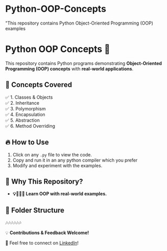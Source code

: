 # Python-OOP-Concepts
"This repository contains Python Object-Oriented Programming (OOP) examples

# Python OOP Concepts 🚀

This repository contains Python programs demonstrating **Object-Oriented Programming (OOP) concepts** with **real-world applications**.

## 📌 Concepts Covered
✅ 1. Classes & Objects  
✅ 2. Inheritance  
✅ 3. Polymorphism  
✅ 4. Encapsulation  
✅ 5. Abstraction  
✅ 6. Method Overriding  


## 🔥 How to Use
1. Click on any `.py` file to view the code.
2. Copy and run it in an any python compiler which you prefer 
3. Modify and experiment with the examples.

## 🌟 Why This Repository?
- **💡👩‍💻🚀  Learn OOP with real-world examples.**  
  

## 📂 Folder Structure
🎶🎶🎶🎶🎶🎶

💡 **Contributions & Feedback Welcome!**

📩 Feel free to connect on [LinkedIn](https://www.linkedin.com/in/dineshkumar-palanisamy-691b15162)!

